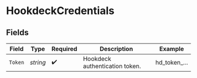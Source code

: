 # HookdeckCredentials


## Fields

| Field                          | Type                           | Required                       | Description                    | Example                        |
| ------------------------------ | ------------------------------ | ------------------------------ | ------------------------------ | ------------------------------ |
| `Token`                        | *string*                       | :heavy_check_mark:             | Hookdeck authentication token. | hd_token_...                   |